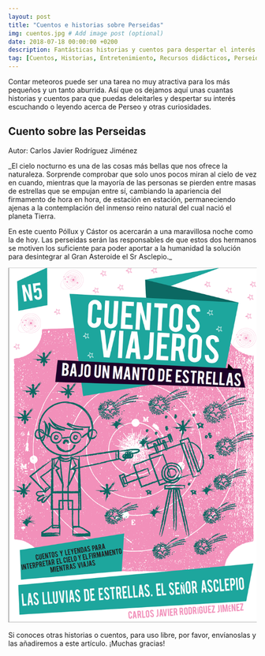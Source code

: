 ```yaml
---
layout: post
title: "Cuentos e historias sobre Perseidas"
img: cuentos.jpg # Add image post (optional)
date: 2018-07-18 00:00:00 +0200
description: Fantásticas historias y cuentos para despertar el interés de los más pequeños. Sigue leyendo... # Add post description (optional)
tag: [Cuentos, Historias, Entretenimiento, Recursos didácticos, Perseidas]
---
```

Contar meteoros puede ser una tarea no muy atractiva para los más pequeños y un tanto aburrida. Así que os dejamos aquí unas cuantas historias y cuentos para que puedas deleitarles y despertar su interés escuchando o leyendo acerca de Perseo y otras curiosidades.

## Cuento sobre las Perseidas
Autor: Carlos Javier Rodríguez Jiménez

_El cielo nocturno es una de las cosas más bellas que nos ofrece la naturaleza. Sorprende comprobar que solo unos pocos miran al cielo de vez en cuando, mientras que la mayoría de las personas se pierden entre masas de estrellas que se empujan entre sí, cambiando la apariencia del firmamento de hora en hora, de estación en estación, permaneciendo ajenas a la contemplación del inmenso reino natural del cual nació el planeta Tierra.

En este cuento Póllux y Cástor os acercarán a una maravillosa noche como la de hoy. Las perseidas serán las responsables de que estos dos hermanos se motiven los suficiente para poder aportar a la humanidad la solución para desintegrar al Gran Asteroide el Sr Asclepio._

[![Cuento sobre las Perseidas: Sr. Asclepio](../assets/img/Cuento-sobre-las-Perseidas.png)](../assets/docs/Cuento-Perseidas-Sr-Asclepio.pdf)

Si conoces otras historias o cuentos, para uso libre, por favor, envíanoslas y las añadiremos a este artículo. ¡Muchas gracias!
